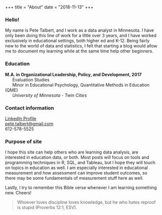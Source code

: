 +++
title = "About"
date = "2018-11-13"
+++

### Hello!

My name is Pete Talbert, and I work as a data analyst in Minnesota. I have only been doing this line of work for a little over 3 years, and I have worked exclusively in educational settings, both higher ed and K-12. Being fairly new to the world of data and statistics, I felt that starting a blog would allow me to document my learning while at the same time help other beginners.

### Education

**M.A. in Organizational Leadership, Policy, and Development, 2017**  
&nbsp;&nbsp;&nbsp;&nbsp;&nbsp;&nbsp;Evaluation Studies  
&nbsp;&nbsp;&nbsp;&nbsp;&nbsp;&nbsp;Minor in Educational Psychology, Quantitative Methods in Education (QME)  
&nbsp;&nbsp;&nbsp;&nbsp;&nbsp;&nbsp;*University of Minnesota - Twin Cities*

### Contact information

[LinkedIn Profile](https://www.linkedin.com/in/petetalbert/) \
pete.talbert@gmail.com \
612-578-5525

### Purpose of site

I hope this site can help others who are learning data analysis, are interested in education data, or both. Most posts will focus on tools and programming techniques in R, SQL, and Tableau, but I hope they will touch on topics in education as well. I am especially interested in educational measurement and how assessment can improve student outcomes, so there may be some fundamentals of measurement stuff here as well.

Lastly, I try to remember this Bible verse whenever I am learning something new. Cheers!

> Whoever loves discipline loves knowledge, but he who hates reproof is stupid (Proverbs 12:1, ESV).